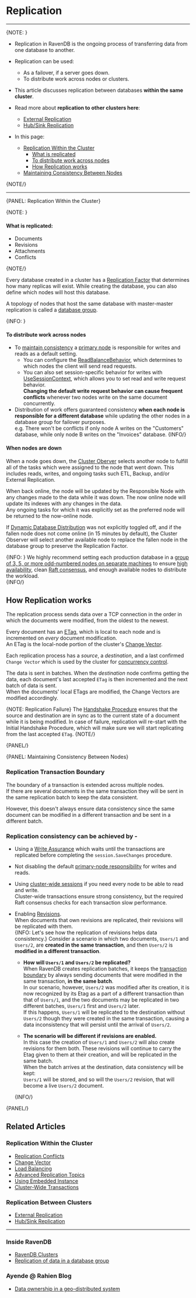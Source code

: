 ﻿# Replication
---

{NOTE: }

* Replication in RavenDB is the ongoing process of transferring data from one database to another.  

* Replication can be used:
   * As a failover, if a server goes down.  
   * To distribute work across nodes or clusters.

* This article discusses replication between databases **within the same cluster**.

* Read more about **replication to other clusters here**:
   * [External Replication](../../../server/ongoing-tasks/external-replication)
   * [Hub/Sink Replication](../../../server/ongoing-tasks/hub-sink-replication)

* In this page: 
   * [Replication Within the Cluster](../../../server/clustering/replication/replication#replication-within-the-cluster)
      * [What is replicated](../../../server/clustering/replication/replication#what-is-replicated)
      * [To distribute work across nodes](../../../server/clustering/replication/replication#to-distribute-work-across-nodes)
      * [How Replication works](../../../server/clustering/replication/replication#how-replication-works)
   * [Maintaining Consistency Between Nodes](../../../server/clustering/replication/replication#maintaining-consistency-between-nodes)

{NOTE/}

---

{PANEL: Replication Within the Cluster}

{NOTE: }

#### What is replicated:

  * Documents 
  * Revisions 
  * Attachments 
  * Conflicts  

{NOTE/}

Every database created in a cluster has a [Replication Factor](../../../server/clustering/distribution/distributed-database) 
that determines how many replicas will exist. 
While creating the database, you can also define which nodes will host this database.  

A topology of nodes that host the same database with master-master replication is called a [database group](../../../studio/database/settings/manage-database-group). 

{INFO: }
#### To distribute work across nodes
* To [maintain consistency](../../../server/clustering/replication/replication#maintaining-consistency-between-nodes) 
  a [primary node](../../../client-api/session/configuration/use-session-context-for-load-balancing) 
  is responsible for writes and reads as a default setting.  
   * You can configure the [ReadBalanceBehavior](../../../client-api/configuration/load-balance-and-failover#conventions-load-balance--failover), 
     which determines to which nodes the client will send read requests. 
   * You can also set session-specific behavior for writes with [UseSessionContext](../../../client-api/session/configuration/use-session-context-for-load-balancing#loadbalancebehavior-usage), 
     which allows you to set read and write request behavior.  
     **Changing the default write request behavior can cause frequent conflicts** whenever two nodes write on the same document concurrently.  
* Distribution of work offers guaranteed consistency **when each node is responsible for a different database** 
  while updating the other nodes in a database group for failover purposes.  
  e.g. There won't be conflicts if only node A writes on the "Customers" database, while only node B writes on the "Invoices" database. 
{INFO/}

#### When nodes are down

When a node goes down, the [Cluster Oberver](../../../server/clustering/distribution/cluster-observer)
selects another node to fulfill all of the tasks which were assigned to the node that went down. 
This includes reads, writes, and ongoing tasks such ETL, Backup, and/or External Replication.  

When back online, the node will be updated by the Responsible Node with any changes made to the data while it was down. 
The now online node will update its indexes with any changes in the data.  
Any ongoing tasks for which it was explicitly set as the preferred node 
will be returned to the now-online node. 

If [Dynamic Database Distribution](../../../server/clustering/distribution/distributed-database#dynamic-database-distribution) 
was not explicitly toggled off, and if the fallen node does not come online (in 15 minutes by default), 
the Cluster Observer will select another available node to replace the fallen node in the database group to preserve the Replication Factor.

{INFO: }
We highly recommend setting each production database in a [group of 3, 5, or more odd-numbered nodes on separate machines](https://ravendb.net/learn/inside-ravendb-book/reader/4.0/6-ravendb-clusters#an-overview-of-a-ravendb-cluster)
to ensure [high availability](https://en.wikipedia.org/wiki/High-availability_cluster), clean [Raft consensus](../../../glossary/raft-algorithm), 
and enough available nodes to distribute the workload.  
{INFO/}

## How Replication works

The replication process sends data over a TCP connection in the order in which the documents were modified, from the oldest to the newest.   

Every document has an [ETag](../../../glossary/etag), 
which is local to each node and is incremented on _every_ document modification.  
An ETag is the local-node portion of the cluster's [Change Vector](../../../server/clustering/replication/change-vector).   

Each replication process has a _source_, a _destination_, and a last confirmed `Change Vector` which is used by the cluster for [concurrency control](../../../server/clustering/replication/change-vector#concurrency-control-at-the-cluster).   

The data is sent in batches. When the _destination_ node confirms getting the data, each document's last accepted `ETag` 
is then incremented and the next batch of data is sent.  
When the documents' local ETags are modified, the Change Vectors are modified accordingly.  

{NOTE: Replication Failure} 
The [Handshake Procedure](../../../server/clustering/replication/advanced-replication) ensures that the source and destination 
are in sync as to the current state of a document while it is being modified. 
In case of failure, replication will re-start with the Initial Handshake Procedure, 
which will make sure we will start replicating from the last accepted `ETag`.
{NOTE/}

{PANEL/}

{PANEL: Maintaining Consistency Between Nodes}

### Replication Transaction Boundary

The boundary of a transaction is extended across multiple nodes.  
If there are several documents in the same transaction they will be sent in the same replication 
batch to keep the data consistent.  

However, this doesn't always ensure data consistency since the same document can be modified in a different 
transaction and be sent in a different batch.  

### Replication consistency can be achieved by -  

* Using a [Write Assurance](../../../client-api/session/saving-changes#waiting-for-replication---write-assurance)
  which waits until the transactions are replicated before completing the `session.SaveChanges` procedure.  
* Not disabling the default [primary-node responsibility](../../../server/clustering/replication/replication#to-distribute-work-across-nodes) 
  for writes and reads.  
* Using [cluster-wide sessions](../../../server/clustering/cluster-transactions) 
  if you need every node to be able to read and write.  
  Cluster-wide transactions ensure strong consistency, but the required Raft consensus checks for each transaction slow performance.  
* Enabling [Revisions](../../../server/extensions/revisions).  
  When documents that own revisions are replicated, their revisions will be replicated with them.  
     {INFO: Let's see how the replication of revisions helps data consistency.}
     Consider a scenario in which two documents, `Users/1` and `Users/2`, 
     are **created in the same transaction**, and then `Users/2` is **modified 
     in a different transaction**.  

     * **How will `Users/1` and `Users/2` be replicated?**  
       When RavenDB creates replication batches, it keeps the 
       [transaction boundary](../../../server/clustering/replication/replication#replication-transaction-boundary) 
       by always sending documents that were modified in the same transaction, 
       **in the same batch**.  
       In our scenario, however, `Users/2` was modified after its creation, it 
       is now recognized by its Etag as a part of a different transaction than 
       that of `Users/1`, and the two documents may be replicated in two different 
       batches, `Users/1` first and `Users/2` later.  
       If this happens, `Users/1` will be replicated to the destination without `Users/2` 
       though they were created in the same transaction, causing a data inconsistency that 
       will persist until the arrival of `Users/2`.  

     * **The scenario will be different if revisions are enabled.**  
       In this case the creation of `Users/1` and `Users/2` will also create revisions 
       for them both. These revisions will continue to carry the Etag given to them 
       at their creation, and will be replicated in the same batch.  
       When the batch arrives at the destination, data consistency will be kept:  
       `Users/1` will be stored, and so will the `Users/2` revision, that will become 
       a live `Users/2` document.  

     {INFO/}

{PANEL/}

## Related Articles  

### Replication Within the Cluster

- [Replication Conflicts](../../../server/clustering/replication/replication-conflicts)
- [Change Vector](../../../server/clustering/replication/change-vector)
- [Load Balancing](../../../client-api/session/configuration/use-session-context-for-load-balancing)
- [Advanced Replication Topics](../../../server/clustering/replication/advanced-replication)
- [Using Embedded Instance](../../../server/clustering/replication/replication-and-embedded-instance)
- [Cluster-Wide Transactions](../../../server/clustering/cluster-transactions)

### Replication Between Clusters

- [External Replication](../../../server/ongoing-tasks/external-replication)
- [Hub/Sink Replication](../../../server/ongoing-tasks/hub-sink-replication)

---

### Inside RavenDB

- [RavenDB Clusters](https://ravendb.net/learn/inside-ravendb-book/reader/4.0/6-ravendb-clusters#an-overview-of-a-ravendb-cluster)
- [Replication of data in a database group](https://ravendb.net/learn/inside-ravendb-book/reader/4.0/6-ravendb-clusters#replication-of-data-in-a-database-group)

### Ayende @ Rahien Blog

- [Data ownership in a geo-distributed system](https://ayende.com/blog/196769-B/data-ownership-in-a-distributed-system)
